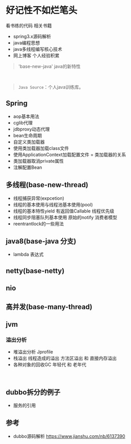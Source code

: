 # 好记性不如烂笔头  
看书练的代码 相关书籍
- spring3.x源码解析
- java编程思想
- java多线程编写核心技术
- 网上博客 个人经验积累
> 'base-new-java'  java的新特性

<div align="center">  

<img src="" width=""/> 
<br/>

</div><br>

> `Java Source`：个人java训练库。


## Spring

- aop基本用法
- cglib代理
- jdbproxy动态代理
- bean生命周期
- 自定义类加载器
- 使用类加载器加载class文件
- 使用ApplicationContext加载配置文件
= 类加载器的关系
- 类加载器取消private属性
- 注解配置Bean

## 多线程(base-new-thread)
- 线程捕获异常(expcetion)
- 线程的基本使用与线程池基本使用(pool)
- 线程的基本特性yield 有返回值Callable 线程优先级
- 线程同步阻塞队列基本使用 原始的notify 消费者模型
- reentrantlock的一些用法
## java8(base-java 分支)
- lambda 表达式

## netty(base-netty)

## nio
 
## 高并发(base-many-thread)


## jvm
### 溢出分析
- 堆溢出分析 Jprofile
- 栈溢出 线程造成的溢出 方法区溢出 和 直接内存溢出
- 各种对象的回收GC 年轻代 和 老年代
<br/>


## dubbo拆分的例子
- 服务的引用




## 参考
- dubbo源码解析 https://www.jianshu.com/nb/6137390
